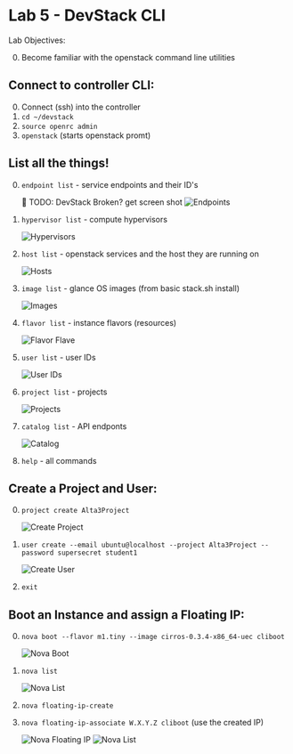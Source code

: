 # Lab 5 - DevStack CLI

  Lab Objectives:

  0. Become familiar with the openstack command line utilities

## Connect to controller CLI:

  0. Connect (ssh) into the controller
  0. `cd ~/devstack`
  0. `source openrc admin`
  0. `openstack` (starts openstack promt)

## List all the things!

  0. `endpoint list` - service endpoints and their ID's
  
     :red_circle: TODO: DevStack Broken? get screen shot 
     ![Endpoints](img/os-endpoint.png) 

  0. `hypervisor list` - compute hypervisors

     ![Hypervisors](img/os-hyperv.png) 

  0. `host list` - openstack services and the host they are running on

     ![Hosts](img/os-host.png) 

  0. `image list` - glance OS images (from basic stack.sh install)

     ![Images](img/os-image.png) 

  0. `flavor list` - instance flavors (resources)

     ![Flavor Flave](img/os-flavor.png) 

  0. `user list` - user IDs

     ![User IDs](img/os-user2.png) 

  0. `project list` - projects 

     ![Projects](img/os-projects.png) 

  0. `catalog list` - API endponts

     ![Catalog](img/os-catalog.png) 

  0. `help` - all commands

## Create a Project and User:

  0. `project create Alta3Project`

     ![Create Project](img/os-project.png)

  0. `user create --email ubuntu@localhost --project Alta3Project --password supersecret student1`

     ![Create User](img/os-user.png)

  0. `exit`

## Boot an Instance and assign a Floating IP:

  0. `nova boot --flavor m1.tiny --image cirros-0.3.4-x86_64-uec cliboot`

     ![Nova Boot](img/nova-boot.png)

  0. `nova list`

     ![Nova List](img/nova-list.png)

  0. `nova floating-ip-create`
  0. `nova floating-ip-associate W.X.Y.Z cliboot` (use the created IP)

     ![Nova Floating IP](img/nova-float.png)
     ![Nova List](img/nova-list2.png)


